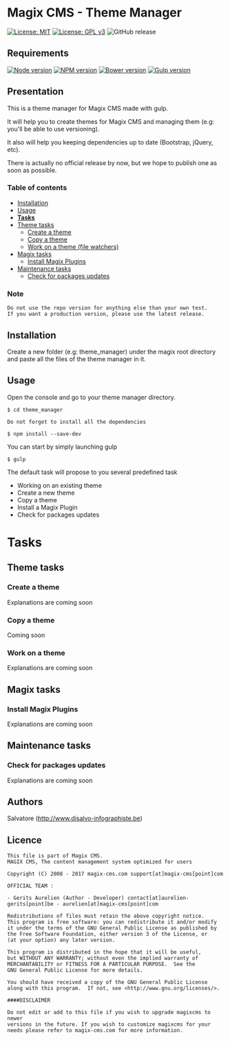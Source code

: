 Magix CMS - Theme Manager
===================================================

[![License: MIT](https://img.shields.io/badge/License-MIT-yellow.svg)](https://opensource.org/licenses/MIT)
[![License: GPL v3](https://img.shields.io/badge/License-GPL%20v3-blue.svg)](http://www.gnu.org/licenses/gpl-3.0)
![GitHub release](https://img.shields.io/github/release/magix-cms/theme-manager.svg)

Requirements
------------

[![Node version][node-image]][node-url]
[![NPM version][npm-image]][npm-url]
[![Bower version][bower-image]][bower-url]
[![Gulp version][gulp-image]][gulp-url]

Presentation
------------

This is a theme manager for Magix CMS made with gulp.

It will help you to create themes for Magix CMS and managing them (e.g: you'll be able to use versioning).

It also will help you keeping dependencies up to date (Bootstrap, jQuery, etc).

There is actually no official release by now, but we hope to publish one as soon as possible.

### Table of contents
- [Installation](#installation)
- [Usage](#usage)
- [**Tasks**](#tasks)
- [Theme tasks](#theme-tasks)
    - [Create a theme](#create-a-theme)
    - [Copy a theme](#copy-a-theme)
    - [Work on a theme (file watchers)](#work-on-a-theme)
- [Magix tasks](#magix-tasks)
    - [Install Magix Plugins](#install-magix-plugins)
- [Maintenance tasks](#maintenance-tasks)
    - [Check for packages updates](#check-for-packages-updates)

### Note
    Do not use the repo version for anything else than your own test.
    If you want a production version, please use the latest release.
    
Installation
------------

Create a new folder (e.g: theme_manager) under the magix root directory and paste all the files of the theme manager in it.

Usage
-----

Open the console and go to your theme manager directory.

```
$ cd theme_manager
```

```
Do not forget to install all the dependencies

$ npm install --save-dev
```

You can start by simply launching gulp

```
$ gulp
```

The default task will propose to you several predefined task
- Working on an existing theme
- Create a new theme
- Copy a theme
- Install a Magix Plugin
- Check for packages updates

Tasks
=====

Theme tasks
-----------

### Create a theme

Explanations are coming soon

### Copy a theme

Coming soon

### Work on a theme

Explanations are coming soon

Magix tasks
-----------

### Install Magix Plugins

Explanations are coming soon

Maintenance tasks
-----------------

### Check for packages updates

Explanations are coming soon

Authors
-------

Salvatore (http://www.disalvo-infographiste.be)

Licence
------------

```
This file is part of Magix CMS.
MAGIX CMS, The content management system optimized for users

Copyright (C) 2008 - 2017 magix-cms.com support[at]magix-cms[point]com

OFFICIAL TEAM :

- Gerits Aurelien (Author - Developer) contact[at]aurelien-gerits[point]be - aurelien[at]magix-cms[point]com

Redistributions of files must retain the above copyright notice.
This program is free software: you can redistribute it and/or modify
it under the terms of the GNU General Public License as published by
the Free Software Foundation, either version 3 of the License, or
(at your option) any later version.

This program is distributed in the hope that it will be useful,
but WITHOUT ANY WARRANTY; without even the implied warranty of
MERCHANTABILITY or FITNESS FOR A PARTICULAR PURPOSE.  See the
GNU General Public License for more details.

You should have received a copy of the GNU General Public License
along with this program.  If not, see <http://www.gnu.org/licenses/>.

####DISCLAIMER

Do not edit or add to this file if you wish to upgrade magixcms to newer
versions in the future. If you wish to customize magixcms for your
needs please refer to magix-cms.com for more information.
```

[node-image]: https://img.shields.io/badge/node-v6.9.4-blue.svg
[node-url]: https://nodejs.org/en/
[npm-image]: https://img.shields.io/npm/v/npm.svg
[npm-url]: https://www.npmjs.com/
[bower-image]: https://img.shields.io/badge/bower-v1.8.0-blue.svg
[bower-url]: https://www.npmjs.com/package/bower
[gulp-image]: https://img.shields.io/badge/gulp-v3.9.1-blue.svg
[gulp-url]: https://www.npmjs.com/package/gulp